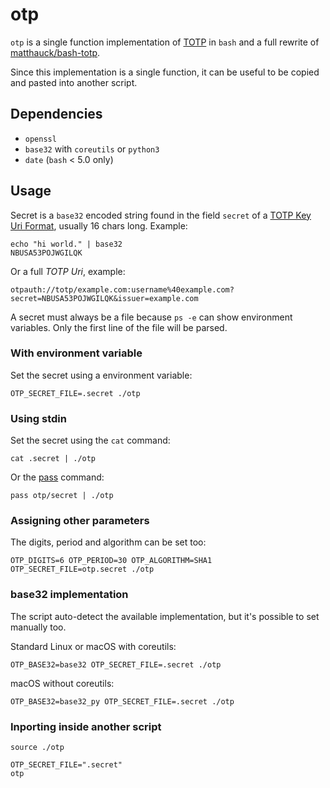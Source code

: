 # otp

`otp` is a single function implementation of [TOTP](https://tools.ietf.org/html/rfc6238)
in `bash` and a full rewrite of [matthauck/bash-totp](https://github.com/matthauck/bash-totp).

Since this implementation is a single function, it can be useful to be copied and
pasted into another script.

## Dependencies

- `openssl`
- `base32` with `coreutils` or `python3`
- `date` (`bash` < 5.0 only)

## Usage

Secret is a `base32` encoded string found in the field `secret` of a
[TOTP Key Uri Format](https://github.com/google/google-authenticator/wiki/Key-Uri-Format),
usually 16 chars long. Example:

    echo "hi world." | base32
    NBUSA53POJWGILQK

Or a full _TOTP Uri_, example:

    otpauth://totp/example.com:username%40example.com?secret=NBUSA53POJWGILQK&issuer=example.com

A secret must always be a file because `ps -e` can show environment variables.
Only the first line of the file will be parsed.

### With environment variable

Set the secret using a environment variable:

    OTP_SECRET_FILE=.secret ./otp

### Using stdin

Set the secret using the `cat` command:

    cat .secret | ./otp

Or the [pass](http://www.passwordstore.org/) command:

    pass otp/secret | ./otp

### Assigning other parameters

The digits, period and algorithm can be set too:

    OTP_DIGITS=6 OTP_PERIOD=30 OTP_ALGORITHM=SHA1 OTP_SECRET_FILE=otp.secret ./otp

### base32 implementation

The script auto-detect the available implementation, but it's possible to set
manually too.

Standard Linux or macOS with coreutils:

    OTP_BASE32=base32 OTP_SECRET_FILE=.secret ./otp

macOS without coreutils:

    OTP_BASE32=base32_py OTP_SECRET_FILE=.secret ./otp

### Inporting inside another script

    source ./otp

    OTP_SECRET_FILE=".secret"
    otp
